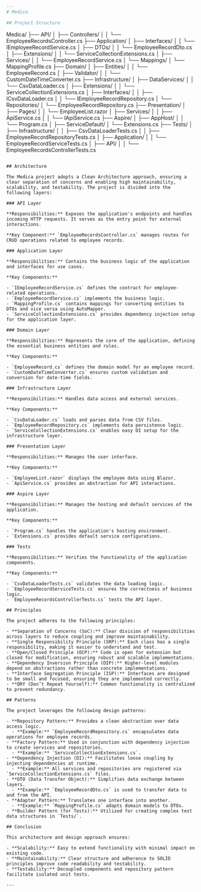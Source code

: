 ```yaml
---
# Medica

## Project Structure

```
Medica/
├── API/
│   ├── Controllers/
│   │   └── EmployeeRecordsController.cs
├── Application/
│   ├── Interfaces/
│   │   └── IEmployeeRecordService.cs
│   ├── DTOs/
│   │   └── EmployeeRecordDto.cs
│   ├── Extensions/
│   │   └── ServiceCollectionExtensions.cs
│   ├── Services/
│   │   └── EmployeeRecordService.cs
│   └── Mappings/
│       └── MappingProfile.cs
├── Domain/
│   ├── Entities/
│   │   └── EmployeeRecord.cs
│   ├── Validator/
│   │   └── CustomDateTimeConverter.cs
├── Infrastructure/
│   ├── DataServices/
│   │   └── CsvDataLoader.cs
│   ├── Extensions/
│   │   └── ServiceCollectionExtensions.cs
│   ├── Interfaces/
│   │   ├── ICsvDataLoader.cs
│   │   └── IEmployeeRecordRepository.cs
│   └── Repositories/
│       └── EmployeeRecordRepository.cs
├── Presentation/
│   ├── Pages/
│   │   └── EmployeeList.razor
│   ├── Services/
│   │   ├── ApiService.cs
│   │   └── IApiService.cs
├── Aspire/
│   ├── AppHost/
│   │   └── Program.cs
│   ├── ServiceDefault/
│       └── Extensions.cs
├── Tests/
│   ├── Infrastructure/
│   │   ├── CsvDataLoaderTests.cs
│   │   ├── EmployeeRecordRepositoryTests.cs
│   ├── Application/
│   │   └── EmployeeRecordServiceTests.cs
│   ├── API/
│   │   └── EmployeeRecordsControllerTests.cs

```

## Architecture

The Medica project adopts a Clean Architecture approach, ensuring a clear separation of concerns and enabling high maintainability, scalability, and testability. The project is divided into the following layers:

### API Layer

**Responsibilities:** Exposes the application's endpoints and handles incoming HTTP requests. It serves as the entry point for external interactions.

**Key Component:** `EmployeeRecordsController.cs` manages routes for CRUD operations related to employee records.

### Application Layer

**Responsibilities:** Contains the business logic of the application and interfaces for use cases.

**Key Components:**

- `IEmployeeRecordService.cs` defines the contract for employee-related operations.
- `EmployeeRecordService.cs` implements the business logic.
- `MappingProfile.cs` contains mappings for converting entities to DTOs and vice versa using AutoMapper.
- `ServiceCollectionExtensions.cs` provides dependency injection setup for the application layer.

### Domain Layer

**Responsibilities:** Represents the core of the application, defining the essential business entities and rules.

**Key Components:**

- `EmployeeRecord.cs` defines the domain model for an employee record.
- `CustomDateTimeConverter.cs` ensures custom validation and conversion for date-time fields.

### Infrastructure Layer

**Responsibilities:** Handles data access and external services.

**Key Components:**

- `CsvDataLoader.cs` loads and parses data from CSV files.
- `EmployeeRecordRepository.cs` implements data persistence logic.
- `ServiceCollectionExtensions.cs` enables easy DI setup for the infrastructure layer.

### Presentation Layer

**Responsibilities:** Manages the user interface.

**Key Components:**

- `EmployeeList.razor` displays the employee data using Blazor.
- `ApiService.cs` provides an abstraction for API interactions.

### Aspire Layer

**Responsibilities:** Manages the hosting and default services of the application.

**Key Components:**

- `Program.cs` handles the application's hosting environment.
- `Extensions.cs` provides default service configurations.

### Tests

**Responsibilities:** Verifies the functionality of the application components.

**Key Components:**

- `CsvDataLoaderTests.cs` validates the data loading logic.
- `EmployeeRecordServiceTests.cs` ensures the correctness of business logic.
- `EmployeeRecordsControllerTests.cs` tests the API layer.

## Principles

The project adheres to the following principles:

- **Separation of Concerns (SoC):** Clear division of responsibilities across layers to reduce coupling and improve maintainability.
- **Single Responsibility Principle (SRP):** Each class has a single responsibility, making it easier to understand and test.
- **Open/Closed Principle (OCP):** Code is open for extension but closed for modification, ensuring robust and scalable implementations.
- **Dependency Inversion Principle (DIP):** Higher-level modules depend on abstractions rather than concrete implementations.
- **Interface Segregation Principle (ISP):** Interfaces are designed to be small and focused, ensuring they are implemented correctly.
- **DRY (Don’t Repeat Yourself):** Common functionality is centralized to prevent redundancy.

## Patterns

The project leverages the following design patterns:

- **Repository Pattern:** Provides a clean abstraction over data access logic.
  - **Example:** `EmployeeRecordRepository.cs` encapsulates data operations for employee records.
- **Factory Pattern:** Used in conjunction with dependency injection to create services and repositories.
  - **Example:** `ServiceCollectionExtensions.cs`.
- **Dependency Injection (DI):** Facilitates loose coupling by injecting dependencies at runtime.
  - **Example:** All services and repositories are registered via `ServiceCollectionExtensions.cs` files.
- **DTO (Data Transfer Object):** Simplifies data exchange between layers.
  - **Example:** `EmployeeRecordDto.cs` is used to transfer data to and from the API.
- **Adapter Pattern:** Translates one interface into another.
  - **Example:** `MappingProfile.cs` adapts domain models to DTOs.
- **Builder Pattern (for Tests):** Utilized for creating complex test data structures in `Tests/`.

## Conclusion

This architecture and design approach ensures:

- **Scalability:** Easy to extend functionality with minimal impact on existing code.
- **Maintainability:** Clear structure and adherence to SOLID principles improve code readability and testability.
- **Testability:** Decoupled components and repository pattern facilitate isolated unit tests.

---
```

